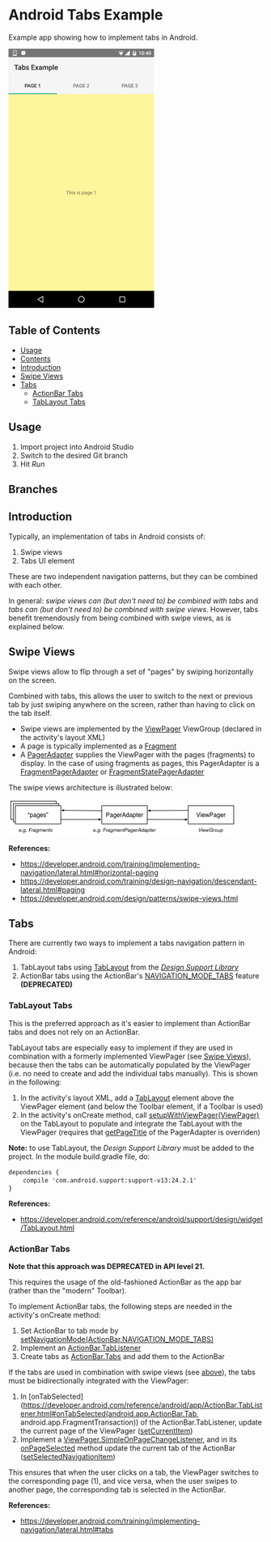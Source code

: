 Android Tabs Example
====================

Example app showing how to implement tabs in Android.

![App Screenshot](README_res/screenshot_small.png)


Table of Contents
-----------------

<!-- START doctoc generated TOC please keep comment here to allow auto update -->
<!-- DON'T EDIT THIS SECTION, INSTEAD RE-RUN doctoc TO UPDATE -->

- [Usage](#usage)
- [Contents](#contents)
- [Introduction](#introduction)
- [Swipe Views](#swipe-views)
- [Tabs](#tabs)
  - [ActionBar Tabs](#actionbar-tabs)
  - [TabLayout Tabs](#tablayout-tabs)

<!-- END doctoc generated TOC please keep comment here to allow auto update -->


Usage
-----

1. Import project into Android Studio
2. Switch to the desired Git branch
3. Hit *Run*


Branches
--------




Introduction
------------

Typically, an implementation of tabs in Android consists of:

1. Swipe views
2. Tabs UI element

These are two independent navigation patterns, but they can be combined with each other.

In general: *swipe views can (but don't need to) be combined with tabs* and *tabs can (but don't need to) be combined with swipe views*. However, tabs benefit tremendously from being combined with swipe views, as is explained below.


Swipe Views
-----------

Swipe views allow to flip through a set of "pages" by swiping horizontally on the screen.

Combined with tabs, this allows the user to switch to the next or previous tab by just swiping anywhere on the screen, rather than having to click on the tab itself. 

- Swipe views are implemented by the [ViewPager](https://developer.android.com/reference/android/support/v4/view/ViewPager.html) ViewGroup (declared in the activity's layout XML)
- A page is typically implemented as a [Fragment](https://developer.android.com/reference/android/support/v4/view/ViewPager.html)
- A [PagerAdapter](https://developer.android.com/reference/android/support/v4/view/PagerAdapter.html) supplies the ViewPager with the pages (fragments) to display. In the case of using fragments as pages, this PagerAdapter is a [FragmentPagerAdapter](https://developer.android.com/reference/android/support/v13/app/FragmentPagerAdapter.html) or [FragmentStatePagerAdapter](https://developer.android.com/reference/android/support/v13/app/FragmentStatePagerAdapter.html)

The swipe views architecture is illustrated below:

![Swipe Views Implementation](README_res/swipe_views.png)

**References:**

- https://developer.android.com/training/implementing-navigation/lateral.html#horizontal-paging
- https://developer.android.com/training/design-navigation/descendant-lateral.html#paging
- https://developer.android.com/design/patterns/swipe-views.html


Tabs
----

There are currently two ways to implement a tabs navigation pattern in Android:

1. TabLayout tabs using [TabLayout](https://developer.android.com/reference/android/app/ActionBar.html#NAVIGATION_MODE_TABS) from the [*Design Support Library*](https://guides.codepath.com/android/Design-Support-Library)
2. ActionBar tabs using the ActionBar's [NAVIGATION_MODE_TABS](https://developer.android.com/reference/android/app/ActionBar.html#NAVIGATION_MODE_TABS) feature **(DEPRECATED)**


### TabLayout Tabs

This is the preferred approach as it's easier to implement than ActionBar tabs and does not rely on an ActionBar.

TabLayout tabs are especially easy to implement if they are used in combination with a formerly implemented ViewPager (see [Swipe Views](#swipe-views)), because then the tabs can be automatically populated by the ViewPager (i.e. no need to create and add the individual tabs manually). This is shown in the following:

1. In the activity's layout XML, add a [TabLayout](https://developer.android.com/reference/android/support/design/widget/TabLayout.html) element above the ViewPager element (and below the Toolbar element, if a Toolbar is used)
2. In the activity's onCreate method, call [setupWithViewPager(ViewPager)](https://developer.android.com/reference/android/support/design/widget/TabLayout.html#setupWithViewPager(android.support.v4.view.ViewPager)) on the TabLayout to populate and integrate the TabLayout with the ViewPager (requires that [getPageTitle](https://developer.android.com/reference/android/support/v4/view/PagerAdapter.html#getPageTitle(int)) of the PagerAdapter is overriden)

**Note:** to use TabLayout, the *Design Support Library* must be added to the project. In the module build.gradle file, do:

```
dependencies {
    compile 'com.android.support:support-v13:24.2.1'
}
```

**References:**

- https://developer.android.com/reference/android/support/design/widget/TabLayout.html



### ActionBar Tabs

**Note that this approach was DEPRECATED in API level 21.**

This requires the usage of the old-fashioned ActionBar as the app bar (rather than the "modern" Toolbar).

To implement ActionBar tabs, the following steps are needed in the activity's onCreate method:

1. Set ActionBar to tab mode by [setNavigationMode(ActionBar.NAVIGATION_MODE_TABS)](https://developer.android.com/reference/android/app/ActionBar.html#setNavigationMode(int))
2. Implement an [ActionBar.TabListener](https://developer.android.com/reference/android/app/ActionBar.TabListener.html)
3. Create tabs as [ActionBar.Tabs](https://developer.android.com/reference/android/app/ActionBar.Tab.html) and add them to the ActionBar

If the tabs are used in combination with swipe views (see [above](#swipe-views)), the tabs must be bidirectionally integrated with the ViewPager:

1. In [onTabSelected](https://developer.android.com/reference/android/app/ActionBar.TabListener.html#onTabSelected(android.app.ActionBar.Tab, android.app.FragmentTransaction)) of the ActionBar.TabListener, update the current page of the ViewPager ([setCurrentItem](https://developer.android.com/reference/android/support/v4/view/ViewPager.html#setCurrentItem(int)))
2. Implement a [ViewPager.SimpleOnPageChangeListener](https://developer.android.com/reference/android/support/v4/view/ViewPager.SimpleOnPageChangeListener.html), and in its [onPageSelected](https://developer.android.com/reference/android/support/v4/view/ViewPager.SimpleOnPageChangeListener.html#onPageSelected(int)) method update the current tab of the ActionBar ([setSelectedNavigationItem](https://developer.android.com/reference/android/app/ActionBar.html#setSelectedNavigationItem(int)))

This ensures that when the user clicks on a tab, the ViewPager switches to the corresponding page (1), and vice versa, when the user swipes to another page, the corresponding tab is selected in the ActionBar.

**References:**

- https://developer.android.com/training/implementing-navigation/lateral.html#tabs





